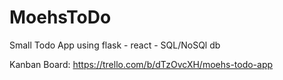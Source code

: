 # MoehsToDo
Small Todo App using flask - react - SQL/NoSQl db


Kanban Board: https://trello.com/b/dTzOvcXH/moehs-todo-app
